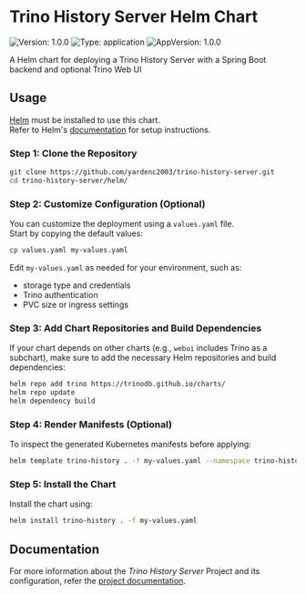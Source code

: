 
Trino History Server Helm Chart
===========

![Version: 1.0.0](https://img.shields.io/badge/Version-1.0.0-informational?style=flat-square) ![Type: application](https://img.shields.io/badge/Type-application-informational?style=flat-square) ![AppVersion: 1.0.0](https://img.shields.io/badge/AppVersion-1.0.0-informational?style=flat-square)

A Helm chart for deploying a Trino History Server with a Spring Boot backend and optional Trino Web UI


## Usage

[Helm](https://helm.sh) must be installed to use this chart.  
Refer to Helm's [documentation](https://helm.sh/docs/) for setup instructions.

### Step 1: Clone the Repository

```bash
git clone https://github.com/yardenc2003/trino-history-server.git
cd trino-history-server/helm/
```

### Step 2: Customize Configuration (Optional)

You can customize the deployment using a `values.yaml` file.  
Start by copying the default values:

```bash
cp values.yaml my-values.yaml
```

Edit `my-values.yaml` as needed for your environment, such as:
- storage type and credentials
- Trino authentication
- PVC size or ingress settings

### Step 3: Add Chart Repositories and Build Dependencies

If your chart depends on other charts (e.g., `webui` includes Trino as a subchart), make sure to add the necessary Helm repositories and build dependencies:

```bash
helm repo add trino https://trinodb.github.io/charts/
helm repo update
helm dependency build
```

### Step 4: Render Manifests (Optional)

To inspect the generated Kubernetes manifests before applying:

```bash
helm template trino-history . -f my-values.yaml --namespace trino-history
```

### Step 5: Install the Chart

Install the chart using:

```bash
helm install trino-history . -f my-values.yaml
```


## Documentation

For more information about the *Trino History Server* Project and its configuration, refer the [project documentation](./../../README.md).